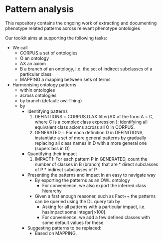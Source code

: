 # Pattern analysis
This repository contains the ongoing work of extracting and documenting phenotype related patterns across relevant phenotype ontologies

Our toolkit aims at supporting the following tasks:
* We call
  * CORPUS a set of ontologies
  * O an ontology
  * AX an axiom
  * B a branch of an ontology, i.e. the set of indirect subclasses of a particular class
  * MAPPING a mapping between sets of terms
* Harmonising ontology patterns
  * within ontologies <O>
  * across ontologies <C>
  * by branch (default: owl:Thing)
  * by
      * Identifying patterns
          1. DEFINITIONS = CORPUS.O.AX.filter(AX of the form A = C, where C is a complex class expression ): identifying all equivalent class axioms across all O in CORPUS.
          2. GENERATED = For each definition D in DEFINITIONS, instantiate a set of more general patterns by gradually replacing all class names in D with a more general one (superclass in O)
      * Quantifying their impact
          1. IMPACT1: For each pattern P in GENERATED, count the number of classes in B (branch) that are
            * direct subclasses of P
            * indirect subclasses of P
      * Presenting the patterns and impact in an easy to navigate way
        * By exporting the patterns as an OWL ontology
          * For convenience, we also export the inferred class hierarchy
        * Given a fast enough reasoner, such as Fact++ the patterns can be queried using the DL query tab by
            * Asking for all patterns with a particular impact, i.e. hasImpact some integer[>100].
            * For convenience, we add a few defined classes with some default values for these.
      * Suggesting patterns to be replaced:
        * Based on MAPPING,
